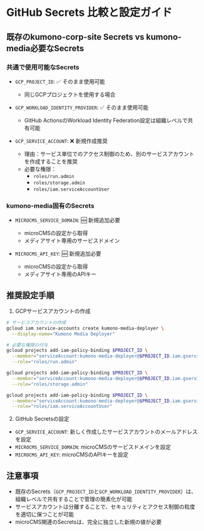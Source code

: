 # GitHub Secrets 比較と設定ガイド

## 既存のkumono-corp-site Secrets vs kumono-media必要なSecrets

### 共通で使用可能なSecrets
- `GCP_PROJECT_ID`: ✅ そのまま使用可能
  - 同じGCPプロジェクトを使用する場合
  
- `GCP_WORKLOAD_IDENTITY_PROVIDER`: ✅ そのまま使用可能
  - GitHub ActionsのWorkload Identity Federation設定は組織レベルで共有可能

- `GCP_SERVICE_ACCOUNT`: ❌ 新規作成推奨
  - 理由：サービス単位でのアクセス制御のため、別のサービスアカウントを作成することを推奨
  - 必要な権限：
    - `roles/run.admin`
    - `roles/storage.admin`
    - `roles/iam.serviceAccountUser`

### kumono-media固有のSecrets
- `MICROCMS_SERVICE_DOMAIN`: 🆕 新規追加必要
  - microCMSの設定から取得
  - メディアサイト専用のサービスドメイン

- `MICROCMS_API_KEY`: 🆕 新規追加必要
  - microCMSの設定から取得
  - メディアサイト専用のAPIキー

## 推奨設定手順

1. GCPサービスアカウントの作成
```bash
# サービスアカウントの作成
gcloud iam service-accounts create kumono-media-deployer \
  --display-name="Kumono Media Deployer"

# 必要な権限の付与
gcloud projects add-iam-policy-binding $PROJECT_ID \
  --member="serviceAccount:kumono-media-deployer@$PROJECT_ID.iam.gserviceaccount.com" \
  --role="roles/run.admin"

gcloud projects add-iam-policy-binding $PROJECT_ID \
  --member="serviceAccount:kumono-media-deployer@$PROJECT_ID.iam.gserviceaccount.com" \
  --role="roles/storage.admin"

gcloud projects add-iam-policy-binding $PROJECT_ID \
  --member="serviceAccount:kumono-media-deployer@$PROJECT_ID.iam.gserviceaccount.com" \
  --role="roles/iam.serviceAccountUser"
```

2. GitHub Secretsの設定
- `GCP_SERVICE_ACCOUNT`: 新しく作成したサービスアカウントのメールアドレスを設定
- `MICROCMS_SERVICE_DOMAIN`: microCMSのサービスドメインを設定
- `MICROCMS_API_KEY`: microCMSのAPIキーを設定

## 注意事項
- 既存のSecrets（`GCP_PROJECT_ID`と`GCP_WORKLOAD_IDENTITY_PROVIDER`）は、組織レベルで共有することで管理の簡素化が可能
- サービスアカウントは分離することで、セキュリティとアクセス制御の粒度を適切に保つことが可能
- microCMS関連のSecretsは、完全に独立した新規の値が必要
